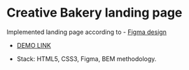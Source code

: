 # Creative Bakery landing page
Implemented landing page according to - [Figma design](https://www.figma.com/file/dY3izAm0Vspsmra4lQWQIP/Bakerlab-FE-students?node-id=0%3A1)

 - [DEMO LINK](https://Mariia-Torkaienko.github.io/layout_creativeBakery/)

- Stack: HTML5, CSS3, Figma, BEM methodology.
